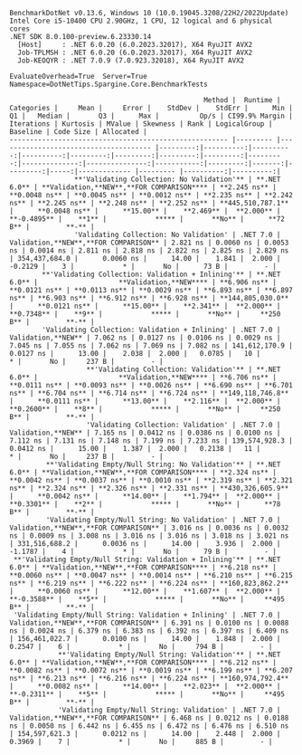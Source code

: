 
    BenchmarkDotNet v0.13.6, Windows 10 (10.0.19045.3208/22H2/2022Update)
    Intel Core i5-10400 CPU 2.90GHz, 1 CPU, 12 logical and 6 physical cores
    .NET SDK 8.0.100-preview.6.23330.14
      [Host]     : .NET 6.0.20 (6.0.2023.32017), X64 RyuJIT AVX2
      Job-TPLMSH : .NET 6.0.20 (6.0.2023.32017), X64 RyuJIT AVX2
      Job-KEOQYR : .NET 7.0.9 (7.0.923.32018), X64 RyuJIT AVX2

    EvaluateOverhead=True  Server=True  Namespace=DotNetTips.Spargine.Core.BenchmarkTests  

                                                    Method |  Runtime |                            Categories |     Mean |     Error |    StdDev |    StdErr |      Min |       Q1 |   Median |       Q3 |      Max |          Op/s | CI99.9% Margin | Iterations | Kurtosis | MValue | Skewness | Rank | LogicalGroup | Baseline | Code Size | Allocated |
    ------------------------------------------------------ |--------- |-------------------------------------- |---------:|----------:|----------:|----------:|---------:|---------:|---------:|---------:|---------:|--------------:|---------------:|-----------:|---------:|-------:|---------:|-----:|------------- |--------- |----------:|----------:|
                    **'Validating Collection: No Validation'** | **.NET 6.0** | **Validation,**NEW**,**FOR COMPARISON**** | **2.245 ns** | **0.0048 ns** | **0.0045 ns** | **0.0012 ns** | **2.235 ns** | **2.242 ns** | **2.245 ns** | **2.248 ns** | **2.252 ns** | **445,510,787.1** |      **0.0048 ns** |      **15.00** |    **2.469** |  **2.000** |  **-0.4895** |    **1** |            ***** |       **No** |      **72 B** |         **-** |
                    'Validating Collection: No Validation' | .NET 7.0 | Validation,**NEW**,**FOR COMPARISON** | 2.821 ns | 0.0060 ns | 0.0053 ns | 0.0014 ns | 2.811 ns | 2.818 ns | 2.822 ns | 2.825 ns | 2.829 ns | 354,437,684.0 |      0.0060 ns |      14.00 |    1.841 |  2.000 |  -0.2129 |    3 |            * |       No |      73 B |         - |
            **'Validating Collection: Validation + Inlining'** | **.NET 6.0** |                    **Validation,**NEW**** | **6.906 ns** | **0.0121 ns** | **0.0113 ns** | **0.0029 ns** | **6.893 ns** | **6.897 ns** | **6.903 ns** | **6.912 ns** | **6.928 ns** | **144,805,030.0** |      **0.0121 ns** |      **15.00** |    **2.341** |  **2.000** |   **0.7348** |    **9** |            ***** |       **No** |     **250 B** |         **-** |
            'Validating Collection: Validation + Inlining' | .NET 7.0 |                    Validation,**NEW** | 7.062 ns | 0.0127 ns | 0.0106 ns | 0.0029 ns | 7.045 ns | 7.055 ns | 7.062 ns | 7.069 ns | 7.082 ns | 141,612,170.9 |      0.0127 ns |      13.00 |    2.038 |  2.000 |   0.0785 |   10 |            * |       No |     237 B |         - |
                       **'Validating Collection: Validation'** | **.NET 6.0** |                    **Validation,**NEW**** | **6.706 ns** | **0.0111 ns** | **0.0093 ns** | **0.0026 ns** | **6.690 ns** | **6.701 ns** | **6.704 ns** | **6.714 ns** | **6.724 ns** | **149,118,746.8** |      **0.0111 ns** |      **13.00** |    **2.116** |  **2.000** |   **0.2600** |    **8** |            ***** |       **No** |     **250 B** |         **-** |
                       'Validating Collection: Validation' | .NET 7.0 |                    Validation,**NEW** | 7.165 ns | 0.0412 ns | 0.0386 ns | 0.0100 ns | 7.112 ns | 7.131 ns | 7.148 ns | 7.199 ns | 7.233 ns | 139,574,928.3 |      0.0412 ns |      15.00 |    1.387 |  2.000 |   0.2138 |   11 |            * |       No |     237 B |         - |
             **'Validating Empty/Null String: No Validation'** | **.NET 6.0** | **Validation,**NEW**,**FOR COMPARISON**** | **2.324 ns** | **0.0042 ns** | **0.0037 ns** | **0.0010 ns** | **2.319 ns** | **2.321 ns** | **2.324 ns** | **2.326 ns** | **2.331 ns** | **430,326,605.9** |      **0.0042 ns** |      **14.00** |    **1.794** |  **2.000** |   **0.3301** |    **2** |            ***** |       **No** |      **78 B** |         **-** |
             'Validating Empty/Null String: No Validation' | .NET 7.0 | Validation,**NEW**,**FOR COMPARISON** | 3.016 ns | 0.0036 ns | 0.0032 ns | 0.0009 ns | 3.008 ns | 3.016 ns | 3.016 ns | 3.018 ns | 3.021 ns | 331,516,688.2 |      0.0036 ns |      14.00 |    3.936 |  2.000 |  -1.1787 |    4 |            * |       No |      79 B |         - |
     **'Validating Empty/Null String: Validation + Inlining'** | **.NET 6.0** | **Validation,**NEW**,**FOR COMPARISON**** | **6.218 ns** | **0.0060 ns** | **0.0047 ns** | **0.0014 ns** | **6.210 ns** | **6.215 ns** | **6.219 ns** | **6.222 ns** | **6.224 ns** | **160,823,862.2** |      **0.0060 ns** |      **12.00** |    **1.607** |  **2.000** |  **-0.3588** |    **5** |            ***** |       **No** |     **495 B** |         **-** |
     'Validating Empty/Null String: Validation + Inlining' | .NET 7.0 | Validation,**NEW**,**FOR COMPARISON** | 6.391 ns | 0.0100 ns | 0.0088 ns | 0.0024 ns | 6.379 ns | 6.383 ns | 6.392 ns | 6.397 ns | 6.409 ns | 156,461,022.7 |      0.0100 ns |      14.00 |    1.848 |  2.000 |   0.2547 |    6 |            * |       No |     794 B |         - |
                **'Validating Empty/Null String: Validation'** | **.NET 6.0** | **Validation,**NEW**,**FOR COMPARISON**** | **6.212 ns** | **0.0082 ns** | **0.0072 ns** | **0.0019 ns** | **6.199 ns** | **6.207 ns** | **6.213 ns** | **6.216 ns** | **6.224 ns** | **160,974,792.4** |      **0.0082 ns** |      **14.00** |    **2.023** |  **2.000** |  **-0.2311** |    **5** |            ***** |       **No** |     **495 B** |         **-** |
                'Validating Empty/Null String: Validation' | .NET 7.0 | Validation,**NEW**,**FOR COMPARISON** | 6.468 ns | 0.0212 ns | 0.0188 ns | 0.0050 ns | 6.442 ns | 6.455 ns | 6.472 ns | 6.476 ns | 6.510 ns | 154,597,621.3 |      0.0212 ns |      14.00 |    2.448 |  2.000 |   0.3969 |    7 |            * |       No |     885 B |         - |
